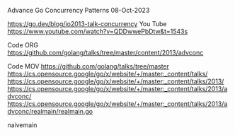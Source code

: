 Advance Go Concurrency Patterns
08-Oct-2023

https://go.dev/blog/io2013-talk-concurrency
You Tube
https://www.youtube.com/watch?v=QDDwwePbDtw&t=1543s


Code ORG
https://github.com/golang/talks/tree/master/content/2013/advconc

Code MOV
https://github.com/golang/talks/tree/master
https://cs.opensource.google/go/x/website/+/master:_content/talks/
https://cs.opensource.google/go/x/website/+/master:_content/talks/2013/
https://cs.opensource.google/go/x/website/+/master:_content/talks/2013/advconc/
https://cs.opensource.google/go/x/website/+/master:_content/talks/2013/advconc/realmain/realmain.go


naivemain